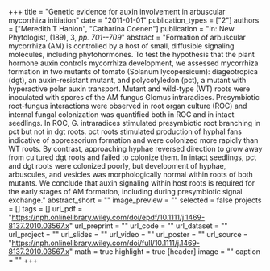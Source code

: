 +++
title = "Genetic evidence for auxin involvement in arbuscular mycorrhiza initiation"
date = "2011-01-01"
publication_types = ["2"]
authors = ["Meredith T Hanlon", "Catharina Coenen"]
publication = "In: New Phytologist, (189), 3, _pp. 701--709_"
abstract = "Formation of arbuscular mycorrhiza (AM) is controlled by a host of small, diffusible signaling molecules, including phytohormones. To test the hypothesis that the plant hormone auxin controls mycorrhiza development, we assessed mycorrhiza formation in two mutants of tomato (Solanum lycopersicum): diageotropica (dgt), an auxin-resistant mutant, and polycotyledon (pct), a mutant with hyperactive polar auxin transport. Mutant and wild-type (WT) roots were inoculated with spores of the AM fungus Glomus intraradices. Presymbiotic root-fungus interactions were observed in root organ culture (ROC) and internal fungal colonization was quantified both in ROC and in intact seedlings. In ROC, G. intraradices stimulated presymbiotic root branching in pct but not in dgt roots. pct roots stimulated production of hyphal fans indicative of appressorium formation and were colonized more rapidly than WT roots. By contrast, approaching hyphae reversed direction to grow away from cultured dgt roots and failed to colonize them. In intact seedlings, pct and dgt roots were colonized poorly, but development of hyphae, arbuscules, and vesicles was morphologically normal within roots of both mutants. We conclude that auxin signaling within host roots is required for the early stages of AM formation, including during presymbiotic signal exchange."
abstract_short = ""
image_preview = ""
selected = false
projects = []
tags = []
url_pdf = "https://nph.onlinelibrary.wiley.com/doi/epdf/10.1111/j.1469-8137.2010.03567.x"
url_preprint = ""
url_code = ""
url_dataset = ""
url_project = ""
url_slides = ""
url_video = ""
url_poster = ""
url_source = "https://nph.onlinelibrary.wiley.com/doi/full/10.1111/j.1469-8137.2010.03567.x"
math = true
highlight = true
[header]
image = ""
caption = ""
+++
